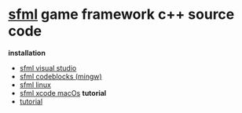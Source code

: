# [sfml](https://www.sfml-dev.org) game framework c++ source code
**installation**
- [sfml visual studio](https://www.sfml-dev.org/tutorials/2.5/start-vc.php)
- [sfml codeblocks (mingw)](https://www.sfml-dev.org/tutorials/2.5/start-cb.php)
- [sfml linux](https://www.sfml-dev.org/tutorials/2.5/start-linux.php)
- [sfml xcode macOs](https://www.sfml-dev.org/tutorials/2.5/start-osx.php)
**tutorial**
- [tutorial](https://www.sfml-dev.org/learn.php)

